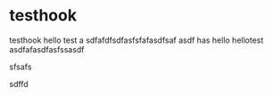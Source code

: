 testhook
========

testhook
hello
test
a
sdfafdfsdfasfsfafasdfsaf
asdf
has
hello
hellotest
asdfafasdfasfssasdf


sfsafs

sdffd
